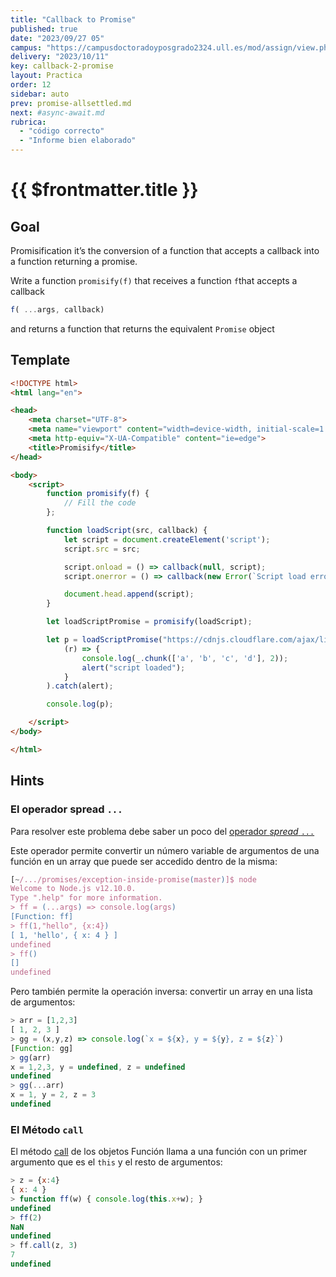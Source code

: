 ```yaml
---
title: "Callback to Promise"
published: true
date: "2023/09/27 05"
campus: "https://campusdoctoradoyposgrado2324.ull.es/mod/assign/view.php?id=4067"
delivery: "2023/10/11"
key: callback-2-promise
layout: Practica
order: 12
sidebar: auto
prev: promise-allsettled.md
next: #async-await.md
rubrica:
  - "código correcto"
  - "Informe bien elaborado"
---
```


# {{ $frontmatter.title }}

## Goal

Promisification it’s the conversion of a function that accepts a callback into a function returning a promise.

Write a function `promisify(f)` that receives a function `f`that accepts a callback 

```js
f( ...args, callback)
``` 

and  returns a function that returns the equivalent `Promise` object

## Template

```html
<!DOCTYPE html>
<html lang="en">

<head>
    <meta charset="UTF-8">
    <meta name="viewport" content="width=device-width, initial-scale=1.0">
    <meta http-equiv="X-UA-Compatible" content="ie=edge">
    <title>Promisify</title>
</head>

<body>
    <script>
        function promisify(f) {
            // Fill the code
        };

        function loadScript(src, callback) {
            let script = document.createElement('script');
            script.src = src;

            script.onload = () => callback(null, script);
            script.onerror = () => callback(new Error(`Script load error for ${src}`));

            document.head.append(script);
        }

        let loadScriptPromise = promisify(loadScript);

        let p = loadScriptPromise("https://cdnjs.cloudflare.com/ajax/libs/lodash.js/4.17.11/lodash.js").then(
            (r) => {
                console.log(_.chunk(['a', 'b', 'c', 'd'], 2));
                alert("script loaded");
            }
        ).catch(alert);

        console.log(p);

    </script>
</body>

</html>
```

## Hints

### El operador spread `...`

Para resolver este problema debe saber un poco del [operador *spread* `...`](https://developer.mozilla.org/es/docs/Web/JavaScript/Referencia/Operadores/Spread_operator) 

Este operador permite convertir un número variable de argumentos de una función en  un array que puede ser accedido dentro de la misma:

  ```js
  [~/.../promises/exception-inside-promise(master)]$ node
  Welcome to Node.js v12.10.0.
  Type ".help" for more information.
  > ff = (...args) => console.log(args)
  [Function: ff]
  > ff(1,"hello", {x:4})
  [ 1, 'hello', { x: 4 } ]
  undefined
  > ff()
  []
  undefined
  ```

Pero también permite la operación inversa: convertir un array en una lista de argumentos:

```js
> arr = [1,2,3]
[ 1, 2, 3 ]
> gg = (x,y,z) => console.log(`x = ${x}, y = ${y}, z = ${z}`)
[Function: gg]
> gg(arr)
x = 1,2,3, y = undefined, z = undefined
undefined
> gg(...arr)
x = 1, y = 2, z = 3
undefined
```

### El Método `call`

El método [call](https://developer.mozilla.org/es/docs/Web/JavaScript/Referencia/Objetos_globales/Function/call) de los objetos Función llama a una función con un primer argumento que es el  `this` y el resto de argumentos:

```js
> z = {x:4}
{ x: 4 }
> function ff(w) { console.log(this.x+w); }
undefined
> ff(2)
NaN
undefined
> ff.call(z, 3)
7
undefined
```

<!--
## See

`tema2-async/event-loop/exercises/promises/promisify/`

-->